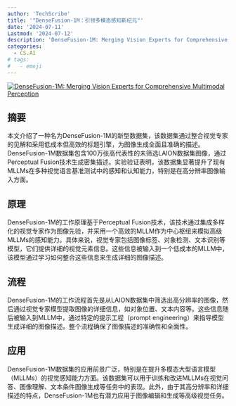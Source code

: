 ```yaml
---
author: 'TechScribe'
title: '"DenseFusion-1M：引领多模态感知新纪元"'
date: '2024-07-11'
Lastmod: '2024-07-12'
description: 'DenseFusion-1M: Merging Vision Experts for Comprehensive Multimodal Perception'
categories:
  - CS.AI
# tags:
#   - emoji
---
```


[![DenseFusion-1M: Merging Vision Experts for Comprehensive Multimodal Perception](https://arxiv-research-1301205113.cos.ap-guangzhou.myqcloud.com/images/2407.08303v1.pdf_0.jpg)](https://arxiv.org/abs/2407.08303v1)

## 摘要

本文介绍了一种名为DenseFusion-1M的新型数据集，该数据集通过整合视觉专家的见解和采用低成本但高效的标题引擎，为图像生成全面且准确的描述。DenseFusion-1M数据集包含100万张高代表性的未筛选LAION数据集图像，通过Perceptual Fusion技术生成密集描述。实验验证表明，该数据集显著提升了现有MLLMs在多种视觉语言基准测试中的感知和认知能力，特别是在高分辨率图像输入方面。<!--more-->

## 原理

DenseFusion-1M的工作原理基于Perceptual Fusion技术，该技术通过集成多样化的视觉专家作为图像先验，并采用一个高效的MLLM作为中心枢纽来模拟高级MLLMs的感知能力。具体来说，视觉专家包括图像标签、对象检测、文本识别等模型，它们提供详细的视觉元素信息。这些信息被输入到一个低成本的MLLM中，该模型通过学习如何整合这些信息来生成详细的图像描述。

## 流程

DenseFusion-1M的工作流程首先是从LAION数据集中筛选出高分辨率的图像，然后通过视觉专家模型提取图像的详细信息，如对象位置、文本内容等。这些信息随后被输入到MLLM中，通过特定的提示工程（prompt engineering）来指导模型生成详细的图像描述。整个流程确保了图像描述的准确性和全面性。

## 应用

DenseFusion-1M数据集的应用前景广泛，特别是在提升多模态大型语言模型（MLLMs）的视觉感知能力方面。该数据集可以用于训练和改进MLLMs在视觉问答、图像理解、文本条件图像生成等任务中的表现。此外，由于其高分辨率和详细描述的特点，DenseFusion-1M也有潜力应用于图像编辑和生成等高级视觉任务。
